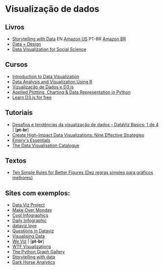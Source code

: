 # Visualização de dados

## Livros
  - [Storytelling with Data](http://www.storytellingwithdata.com/) EN [Amazon US](https://www.amazon.com/gp/product/1119002257) PT-BR [Amazon BR](https://www.amazon.com.br/Storytelling-Data-Visualization-Business-Professionals/dp/1119002257/)
  - [Data + Design](https://infoactive.co/data-design)
  - [Data Visualization for Social Science](http://socviz.co/)
  
## Cursos
  - [Introduction to Data Visualization](http://paldhous.github.io/ucb/2016/dataviz/)
  - [Data Analysis and Visualization Using R](http://varianceexplained.org/RData/)
  - [Vizualização de Dados e D3.js](https://br.udacity.com/course/data-visualization-and-d3js--ud507)
  - [Applied Plotting, Charting & Data Representation in Python](https://www.coursera.org/learn/python-plotting)
  - [Learn D3.js for free](https://scrimba.com/g/gd3js)

## Tutoriais
  - [Desafios e tendências da visualização de dados – DataViz Basics: 1 de 4](http://www.dp6.com.br/desafios-da-visualizacao-de-dados-dataviz-basics-1-de-4/) | [**pt-br**]
  - [Create High-Impact Data Visualizations: Nine Effective Strategies](https://www.kaushik.net/avinash/create-high-impact-effective-data-visualizations/)
  - [Emery's Essentials](http://annkemery.com/essentials/)
  - [The Data Visualisation Catalogue](http://datavizcatalogue.com/)
 
 ## Textos
 - [Ten Simple Rules for Better Figures (Dez regras simples para gráficos melhores)](http://journals.plos.org/ploscompbiol/article?id=10.1371/journal.pcbi.1003833)
 
## Sites com exemplos:
  - [Data Viz Project](http://datavizproject.com/)
  - [Make Over Monday](http://www.makeovermonday.co.uk/)
  - [Cool Infographics](http://www.coolinfographics.com)
  - [Daily Infographic](http://www.dailyinfographic.com/)
  - [dataviz.love](http://dataviz.love/)
  - [Questions in Dataviz](https://questionsindataviz.wordpress.com/)
  - [Visualising Data](http://www.visualisingdata.com/)
  - [We Viz](http://www.weviz.com/) | [**pt-br**]
  - [WTF Visualizations](http://viz.wtf/)
  - [The Python Graph Gallery](https://python-graph-gallery.com/)
  - [Storytelling with data](http://www.storytellingwithdata.com/)
  - [Dark Horse Analytics](https://www.darkhorseanalytics.com/blog/)
